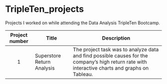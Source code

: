 
# TripleTen_projects
Projects I worked on while attending the Data Analysis TripleTen Bootcamp.


| Project number | Title | Description |
| :-----------: | ----------- |----------- |
| 1 | Superstore Return Analysis| The project task was to analyze data and find possible causes for the company’s high return rate with interactive charts and graphs on Tableau. |
